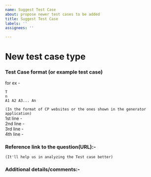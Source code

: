 ```yaml
---
name: Suggest Test Case
about: propose newer test cases to be added
title: Suggest Test Case
labels: ''
assignees: ''

---
```


# New test case type
### Test Case format (or example test case)
for ex - 
```
T
n
A1 A2 A3... An
```
`(In the format of CP websites or the ones shown in the generator application)`  
1st line -  
2nd line -  
3rd line -  
4th line -  
  
### Reference link to the question(URL):-  
`(It'll help us in analyzing the Test case better)`
  
### Additional details/comments:-
